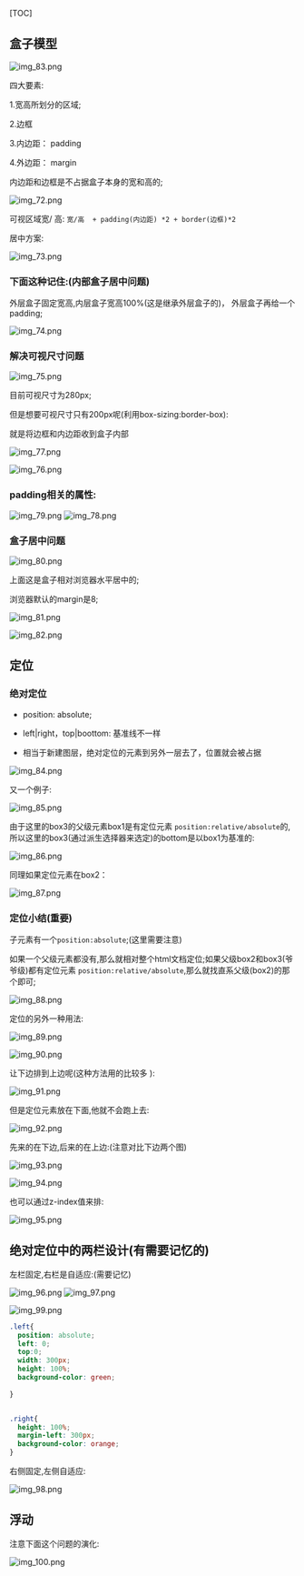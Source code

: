 [TOC]

## 盒子模型

![img_83.png](img_83.png)

四大要素:

1.宽高所划分的区域;

2.边框

3.内边距： padding

4.外边距： margin


内边距和边框是不占据盒子本身的宽和高的;

![img_72.png](img_72.png)

可视区域宽/ 高: `宽/高  + padding(内边距) *2 + border(边框)*2`


居中方案:

![img_73.png](img_73.png)


### 下面这种记住:(内部盒子居中问题)

外层盒子固定宽高,内层盒子宽高100%(这是继承外层盒子的)， 外层盒子再给一个padding;

![img_74.png](img_74.png)

### 解决可视尺寸问题

![img_75.png](img_75.png)

目前可视尺寸为280px;

但是想要可视尺寸只有200px呢(利用box-sizing:border-box):

就是将边框和内边距收到盒子内部

![img_77.png](img_77.png)


![img_76.png](img_76.png)

### padding相关的属性:
![img_79.png](img_79.png)
![img_78.png](img_78.png)


### 盒子居中问题

![img_80.png](img_80.png)

上面这是盒子相对浏览器水平居中的;


浏览器默认的margin是8;

![img_81.png](img_81.png)


![img_82.png](img_82.png)

## 定位

### 绝对定位
- position: absolute;

- left|right，top|boottom: 基准线不一样

- 相当于新建图层，绝对定位的元素到另外一层去了，位置就会被占据

![img_84.png](img_84.png)

又一个例子:

![img_85.png](img_85.png)

由于这里的box3的父级元素box1是有定位元素 `position:relative/absolute`的,所以这里的box3(通过派生选择器来选定)的bottom是以box1为基准的:

![img_86.png](img_86.png)

同理如果定位元素在box2：

![img_87.png](img_87.png)

### 定位小结(重要)

子元素有一个`position:absolute`;(这里需要注意) <br>

如果一个父级元素都没有,那么就相对整个html文档定位;如果父级box2和box3(爷爷级)都有定位元素 `position:relative/absolute`,那么就找直系父级(box2)的那个即可;

![img_88.png](img_88.png)

定位的另外一种用法:

![img_89.png](img_89.png)

![img_90.png](img_90.png)

让下边排到上边呢(这种方法用的比较多 ):

![img_91.png](img_91.png)



但是定位元素放在下面,他就不会跑上去:


![img_92.png](img_92.png)


先来的在下边,后来的在上边:(注意对比下边两个图)

![img_93.png](img_93.png)

![img_94.png](img_94.png)

也可以通过z-index值来排:

![img_95.png](img_95.png)

## 绝对定位中的两栏设计(有需要记忆的)

左栏固定,右栏是自适应:(需要记忆)


![img_96.png](img_96.png)
![img_97.png](img_97.png)

![img_99.png](img_99.png)

```css
.left{
  position: absolute;
  left: 0;
  top:0;
  width: 300px;
  height: 100%;
  background-color: green;
  
}


.right{
  height: 100%;
  margin-left: 300px;
  background-color: orange;
}

```

右侧固定,左侧自适应:

![img_98.png](img_98.png)


## 浮动

注意下面这个问题的演化:

![img_100.png](img_100.png)















